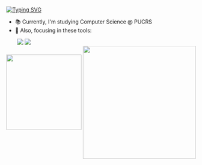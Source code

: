 ### 
[![Typing SVG](https://readme-typing-svg.herokuapp.com/?color=FFB6C1&size=25&center=true&vCenter=true&width=1000&lines=Hi,+I'm+Duds!+👋✨)](https://git.io/typing-svg)

- 📚 Currently, I'm studying Computer Science @ PUCRS
- 🌱 Also, focusing in these tools:

<div align="left">
  <img width="25" />
  <img src="https://img.shields.io/badge/Java-ED8B00?style=for-the-badge&logo=openjdk&logoColor=white">

  <img src="https://img.shields.io/badge/Python-4169E1?style=for-the-badge&logo=python&logoColor=white">
</div>

<div>
  <img align="right" src="https://github.com/e-patricio/e-patricio/assets/140465756/445f310b-e700-46f2-8aba-eb2aa633ed4c" width="300" height="300"  border="0"></a>
</div>

###
<div align="left">
 <a href="https://github.com/e-patricio">
  <img height="200em" src="https://github-readme-stats.vercel.app/api?username=e-patricio&show_icons=true&theme=rose">
 </div>
